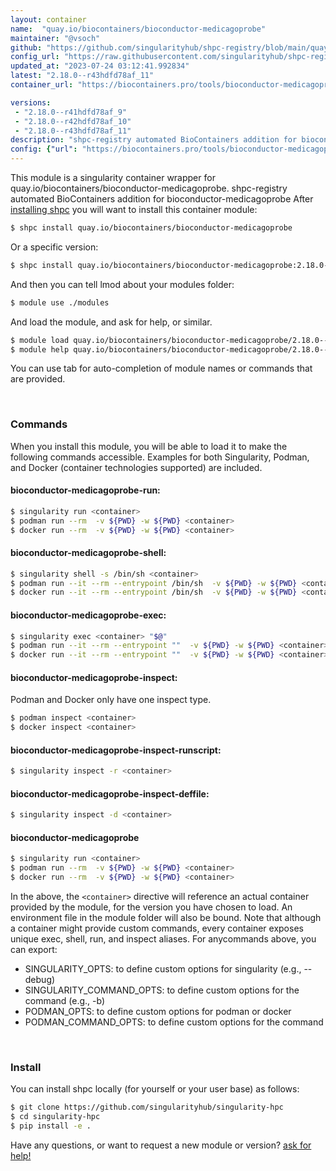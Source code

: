 ```yaml
---
layout: container
name:  "quay.io/biocontainers/bioconductor-medicagoprobe"
maintainer: "@vsoch"
github: "https://github.com/singularityhub/shpc-registry/blob/main/quay.io/biocontainers/bioconductor-medicagoprobe/container.yaml"
config_url: "https://raw.githubusercontent.com/singularityhub/shpc-registry/main/quay.io/biocontainers/bioconductor-medicagoprobe/container.yaml"
updated_at: "2023-07-24 03:12:41.992834"
latest: "2.18.0--r43hdfd78af_11"
container_url: "https://biocontainers.pro/tools/bioconductor-medicagoprobe"

versions:
 - "2.18.0--r41hdfd78af_9"
 - "2.18.0--r42hdfd78af_10"
 - "2.18.0--r43hdfd78af_11"
description: "shpc-registry automated BioContainers addition for bioconductor-medicagoprobe"
config: {"url": "https://biocontainers.pro/tools/bioconductor-medicagoprobe", "maintainer": "@vsoch", "description": "shpc-registry automated BioContainers addition for bioconductor-medicagoprobe", "latest": {"2.18.0--r43hdfd78af_11": "sha256:0a6230d52d138bac61f5c39cb18f016fd3e64960eeca3a6dd9d880b8e1799a84"}, "tags": {"2.18.0--r41hdfd78af_9": "sha256:d6e144fa9e68d28161f45e181d73547dfe863c340983b8906b9322d36e844078", "2.18.0--r42hdfd78af_10": "sha256:24be6aa5f312fc8473be65e0d8d9586824a17b36759290e95f1c49a5ef583bdd", "2.18.0--r43hdfd78af_11": "sha256:0a6230d52d138bac61f5c39cb18f016fd3e64960eeca3a6dd9d880b8e1799a84"}, "docker": "quay.io/biocontainers/bioconductor-medicagoprobe"}
---
```


This module is a singularity container wrapper for quay.io/biocontainers/bioconductor-medicagoprobe.
shpc-registry automated BioContainers addition for bioconductor-medicagoprobe
After [installing shpc](#install) you will want to install this container module:


```bash
$ shpc install quay.io/biocontainers/bioconductor-medicagoprobe
```

Or a specific version:

```bash
$ shpc install quay.io/biocontainers/bioconductor-medicagoprobe:2.18.0--r43hdfd78af_11
```

And then you can tell lmod about your modules folder:

```bash
$ module use ./modules
```

And load the module, and ask for help, or similar.

```bash
$ module load quay.io/biocontainers/bioconductor-medicagoprobe/2.18.0--r43hdfd78af_11
$ module help quay.io/biocontainers/bioconductor-medicagoprobe/2.18.0--r43hdfd78af_11
```

You can use tab for auto-completion of module names or commands that are provided.

<br>

### Commands

When you install this module, you will be able to load it to make the following commands accessible.
Examples for both Singularity, Podman, and Docker (container technologies supported) are included.

#### bioconductor-medicagoprobe-run:

```bash
$ singularity run <container>
$ podman run --rm  -v ${PWD} -w ${PWD} <container>
$ docker run --rm  -v ${PWD} -w ${PWD} <container>
```

#### bioconductor-medicagoprobe-shell:

```bash
$ singularity shell -s /bin/sh <container>
$ podman run --it --rm --entrypoint /bin/sh  -v ${PWD} -w ${PWD} <container>
$ docker run --it --rm --entrypoint /bin/sh  -v ${PWD} -w ${PWD} <container>
```

#### bioconductor-medicagoprobe-exec:

```bash
$ singularity exec <container> "$@"
$ podman run --it --rm --entrypoint ""  -v ${PWD} -w ${PWD} <container> "$@"
$ docker run --it --rm --entrypoint ""  -v ${PWD} -w ${PWD} <container> "$@"
```

#### bioconductor-medicagoprobe-inspect:

Podman and Docker only have one inspect type.

```bash
$ podman inspect <container>
$ docker inspect <container>
```

#### bioconductor-medicagoprobe-inspect-runscript:

```bash
$ singularity inspect -r <container>
```

#### bioconductor-medicagoprobe-inspect-deffile:

```bash
$ singularity inspect -d <container>
```



#### bioconductor-medicagoprobe

```bash
$ singularity run <container>
$ podman run --rm  -v ${PWD} -w ${PWD} <container>
$ docker run --rm  -v ${PWD} -w ${PWD} <container>
```


In the above, the `<container>` directive will reference an actual container provided
by the module, for the version you have chosen to load. An environment file in the
module folder will also be bound. Note that although a container
might provide custom commands, every container exposes unique exec, shell, run, and
inspect aliases. For anycommands above, you can export:

 - SINGULARITY_OPTS: to define custom options for singularity (e.g., --debug)
 - SINGULARITY_COMMAND_OPTS: to define custom options for the command (e.g., -b)
 - PODMAN_OPTS: to define custom options for podman or docker
 - PODMAN_COMMAND_OPTS: to define custom options for the command

<br>

### Install

You can install shpc locally (for yourself or your user base) as follows:

```bash
$ git clone https://github.com/singularityhub/singularity-hpc
$ cd singularity-hpc
$ pip install -e .
```

Have any questions, or want to request a new module or version? [ask for help!](https://github.com/singularityhub/singularity-hpc/issues)